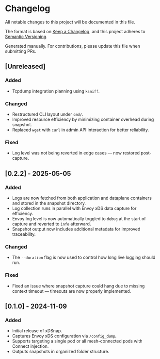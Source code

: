 # Changelog

All notable changes to this project will be documented in this file.

The format is based on [Keep a Changelog](https://keepachangelog.com/en/1.0.0/),
and this project adheres to [Semantic Versioning](https://semver.org).

Generated manually. For contributions, please update this file when submitting PRs.

## [Unreleased]

### Added
- Tcpdump integration planning using `ksniff`.

### Changed
- Restructured CLI layout under `cmd/`.
- Improved resource efficiency by minimizing container overhead during snapshot.
- Replaced `wget` with `curl` in admin API interaction for better reliability.

### Fixed
- Log level was not being reverted in edge cases — now restored post-capture.

## [0.2.2] - 2025-05-05

### Added
- Logs are now fetched from both application and dataplane containers and stored in the snapshot directory.
- Log collection runs in parallel with Envoy xDS data capture for efficiency.
- Envoy log level is now automatically toggled to `debug` at the start of capture and reverted to `info` afterward.
- Snapshot output now includes additional metadata for improved traceability.

### Changed
- The `--duration` flag is now used to control how long live logging should run.

### Fixed
- Fixed an issue where snapshot capture could hang due to missing context timeout — timeouts are now properly implemented.



## [0.1.0] - 2024-11-09

### Added
- Initial release of xDSnap.
- Captures Envoy xDS configuration via `/config_dump`.
- Supports targeting a single pod or all mesh-connected pods with Connect injection.
- Outputs snapshots in organized folder structure.





